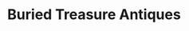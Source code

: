 ---
title: "Buried Treasure Antiques"
url: /fort-gibson/buried-treasure-antiques/
shop: antiques
---